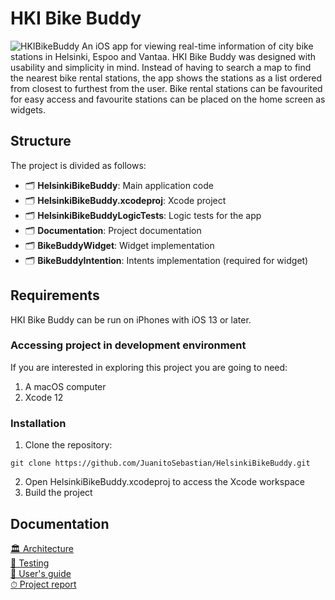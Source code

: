 # HKI Bike Buddy
![HKIBikeBuddy](https://raw.githubusercontent.com/JuanitoSebastian/HelsinkiBikeBuddy/main/Documentation/graphics/ReadMeHeader.png)
An iOS app for viewing real-time information of city bike stations in Helsinki, Espoo and Vantaa. HKI Bike Buddy was designed with usability and simplicity in mind. Instead of having to search a map to find the nearest bike rental stations, the app shows the stations as a list ordered from closest to furthest from the user. Bike rental stations can be favourited for easy access and favourite stations can be placed on the home screen as widgets.
## Structure
The project is divided as follows:
- 🗂 **HelsinkiBikeBuddy**: Main application code
- 🗂 **HelsinkiBikeBuddy.xcodeproj**: Xcode project
- 🗂 **HelsinkiBikeBuddyLogicTests**: Logic tests for the app
- 🗂 **Documentation**: Project documentation
- 🗂 **BikeBuddyWidget**: Widget implementation
- 🗂 **BikeBuddyIntention**: Intents implementation (required for widget)
## Requirements
HKI Bike Buddy can be run on iPhones with iOS 13 or later. 
### Accessing project in development environment
If you are interested in exploring this project you are going to need:
1. A macOS computer
2. Xcode 12 
### Installation
1. Clone the repository:
```
git clone https://github.com/JuanitoSebastian/HelsinkiBikeBuddy.git
```
2. Open HelsinkiBikeBuddy.xcodeproj to access the Xcode workspace
3. Build the project
## Documentation
[🏛 Architecture](https://github.com/JuanitoSebastian/HelsinkiBikeBuddy/blob/main/Documentation/Architecture.md)\
[🧪 Testing](https://github.com/JuanitoSebastian/HelsinkiBikeBuddy)\
[📱 User's guide](https://github.com/JuanitoSebastian/HelsinkiBikeBuddy)\
[⏱ Project report](https://github.com/JuanitoSebastian/HelsinkiBikeBuddy)
